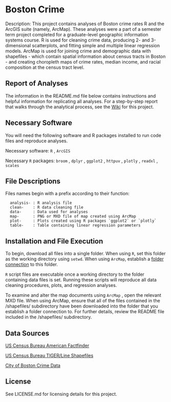 # Boston Crime 
Description: This project contains analyses of Boston crime rates R and the ArcGIS suite (namely, ArcMap). These analyses were a part of a semester term project completed for a graduate-level geographic information systems course. R is used for cleaning crime data, producing 2- and 3-dimensional scatterplots, and fitting simple and multiple linear regression models. ArcMap is used for joining crime and demographic data with shapefiles - which contain spatial information about census tracts in Boston - and creating choropleth maps of crime rates, median income, and racial composition at the census tract level.

## Report of Analyses
The information in the README.md file below contains instructions and helpful information for replicating all analyses. For a step-by-step report that walks through the analytical process, see the [Wiki](https://github.com/nrgreenup/boston-crime/wiki) for this project.

## Necessary Software 
You will need the following software and R packages installed to run code files and reproduce analyses.

Necessary software: `R` , `ArcGIS`

Necessary `R` packages: `broom` , `dplyr` , `ggplot2` , `httpuv` , `plotly` , `readxl` , `scales` 

## File Descriptions
Files names begin with a prefix according to their function:

      analysis- : R analysis file
      clean-    : R data cleaning file
      data-     : Data used for analyses
      map-      : PNG or MXD file of map created using ArcMap 
      plot-     : Plots created using R packages `ggplot2` or `plotly`
      table-    : Table containing linear regression parameters
  
## Installation and File Execution
To begin, download all files into a single folder. When using `R`, set this folder as the working directory using `setwd`. When using `ArcMap`, establish a [folder connection](http://desktop.arcgis.com/en/arcmap/10.3/map/working-with-arcmap/using-folder-connections.htm) to this folder. 

`R` script files are executable once a working directory to the folder containing data files is set. Running these scripts will reproduce all data cleaning procedures, plots, and regression analyses. 

To examine and alter the map documents using `ArcMap` , open the relevant MXD file. When using ArcMap, ensure that all of the files contained in the /shapefiles/ subdirectory have been downloaded into the folder that you establish a folder connection to. For further details, review the README file included in the /shapefiles/ subdirectory. 

## Data Sources 
[US Census Bureau American Factfinder](https://factfinder.census.gov/faces/nav/jsf/pages/searchresults.xhtml?refresh=t)

[US Census Bureau TIGER/Line Shapefiles](https://www.census.gov/geo/maps-data/data/tiger-line.html)

[City of Boston Crime Data](https://data.boston.gov/dataset/crime-incident-reports-august-2015-to-date-source-new-system)

## License
See LICENSE.md for licensing details for this project. 

